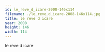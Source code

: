 ```yaml
---
id: le_reve_d_icare-2008-146x114
filename: ./le_reve_d_icare-2008-146x114.jpg
title: le reve d icare
year: 2008
height: 146
width: 114
---
```


le reve d icare